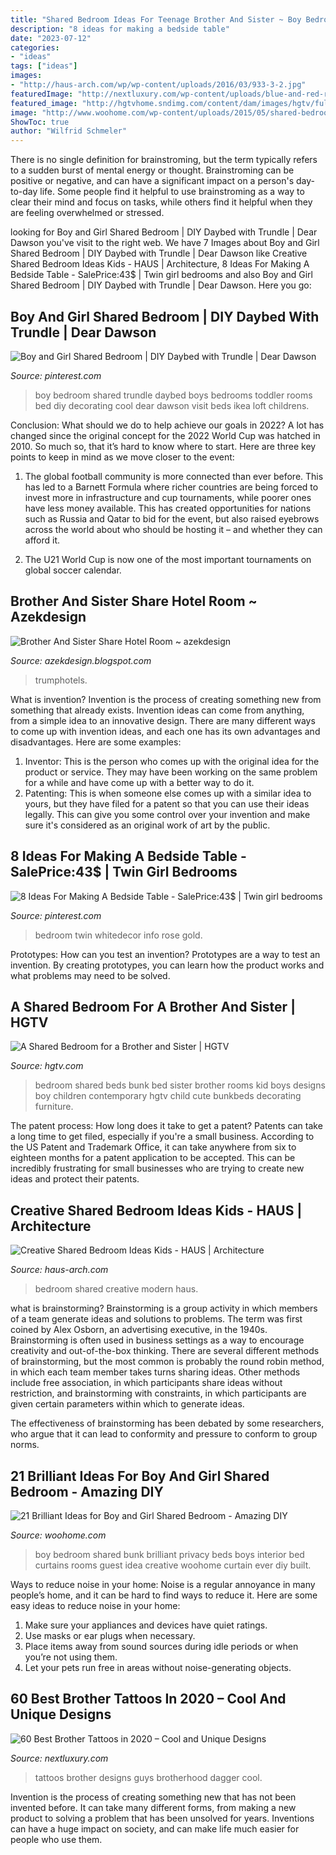 ```yaml
---
title: "Shared Bedroom Ideas For Teenage Brother And Sister ~ Boy Bedroom Shared Trundle Daybed Boys Bedrooms Toddler Rooms Bed Diy Decorating Cool Dear Dawson Visit Beds Ikea Loft Childrens"
description: "8 ideas for making a bedside table"
date: "2023-07-12"
categories:
- "ideas"
tags: ["ideas"]
images:
- "http://haus-arch.com/wp/wp-content/uploads/2016/03/933-3-2.jpg"
featuredImage: "http://nextluxury.com/wp-content/uploads/blue-and-red-rose-flower-with-dagger-identical-brother-tattoos-for-guys.jpg"
featured_image: "http://hgtvhome.sndimg.com/content/dam/images/hgtv/fullset/2012/12/10/0/original_Child-Style-115-shared-kids-room-bunkbeds-wide_s4x3.jpg.rend.hgtvcom.616.462.suffix/1400974696049.jpeg"
image: "http://www.woohome.com/wp-content/uploads/2015/05/shared-bedroom-boy-girl-woohome-11.jpg"
ShowToc: true
author: "Wilfrid Schmeler"
---
```



There is no single definition for brainstroming, but the term typically refers to a sudden burst of mental energy or thought. Brainstroming can be positive or negative, and can have a significant impact on a person's day-to-day life. Some people find it helpful to use brainstroming as a way to clear their mind and focus on tasks, while others find it helpful when they are feeling overwhelmed or stressed.

	

		
looking for Boy and Girl Shared Bedroom | DIY Daybed with Trundle | Dear Dawson you've visit to the right web. We have 7 Images about Boy and Girl Shared Bedroom | DIY Daybed with Trundle | Dear Dawson like Creative Shared Bedroom Ideas Kids - HAUS | Architecture, 8 Ideas For Making A Bedside Table - SalePrice:43$ | Twin girl bedrooms and also Boy and Girl Shared Bedroom | DIY Daybed with Trundle | Dear Dawson. Here you go:
		
    
## Boy And Girl Shared Bedroom | DIY Daybed With Trundle | Dear Dawson

<img loading=lazy src="https://i.pinimg.com/originals/13/44/64/134464dec39f65c4840424d3b87c9248.jpg" onerror="this.onerror=null;this.src='https://tse4.mm.bing.net/th?id=OIP.sy6YH5zD2xciZ3al-4qmUAHaJ3&amp;pid=15.1';" alt="Boy and Girl Shared Bedroom | DIY Daybed with Trundle | Dear Dawson">

_Source: pinterest.com_

>boy bedroom shared trundle daybed boys bedrooms toddler rooms bed diy decorating cool dear dawson visit beds ikea loft childrens. 

	

Conclusion: What should we do to help achieve our goals in 2022?
A lot has changed since the original concept for the 2022 World Cup was hatched in 2010. So much so, that it’s hard to know where to start. Here are three key points to keep in mind as we move closer to the event:
1. The global football community is more connected than ever before. This has led to a Barnett Formula where richer countries are being forced to invest more in infrastructure and cup tournaments, while poorer ones have less money available. This has created opportunities for nations such as Russia and Qatar to bid for the event, but also raised eyebrows across the world about who should be hosting it – and whether they can afford it.

2. The U21 World Cup is now one of the most important tournaments on global soccer calendar.

    
## Brother And Sister Share Hotel Room ~ Azekdesign

<img loading=lazy src="https://www.trumphotels.com/uploads/6487/0/wk-offer-familygetaway.jpg" onerror="this.onerror=null;this.src='https://tse4.mm.bing.net/th?id=OIP.JcyL6UGbqp6_8Qq7Fl-YyQHaEV&amp;pid=15.1';" alt="Brother And Sister Share Hotel Room ~ azekdesign">

_Source: azekdesign.blogspot.com_

>trumphotels. 

	

What is invention?
Invention is the process of creating something new from something that already exists. Invention ideas can come from anything, from a simple idea to an innovative design. There are many different ways to come up with invention ideas, and each one has its own advantages and disadvantages. Here are some examples: 
1. Inventor: This is the person who comes up with the original idea for the product or service. They may have been working on the same problem for a while and have come up with a better way to do it. 
2. Patenting: This is when someone else comes up with a similar idea to yours, but they have filed for a patent so that you can use their ideas legally. This can give you some control over your invention and make sure it's considered as an original work of art by the public. 

    
## 8 Ideas For Making A Bedside Table - SalePrice:43$ | Twin Girl Bedrooms

<img loading=lazy src="https://i.pinimg.com/originals/ec/9a/bb/ec9abb53852bc6e4eea1125e01c7aad8.jpg" onerror="this.onerror=null;this.src='https://tse3.mm.bing.net/th?id=OIP.jkI_fJz7ldvfvvmbrXNR9gHaLH&amp;pid=15.1';" alt="8 Ideas For Making A Bedside Table - SalePrice:43$ | Twin girl bedrooms">

_Source: pinterest.com_

>bedroom twin whitedecor info rose gold. 

	

Prototypes: How can you test an invention?
Prototypes are a way to test an invention. By creating prototypes, you can learn how the product works and what problems may need to be solved.

    
## A Shared Bedroom For A Brother And Sister | HGTV

<img loading=lazy src="http://hgtvhome.sndimg.com/content/dam/images/hgtv/fullset/2012/12/10/0/original_Child-Style-115-shared-kids-room-bunkbeds-wide_s4x3.jpg.rend.hgtvcom.616.462.suffix/1400974696049.jpeg" onerror="this.onerror=null;this.src='https://tse3.mm.bing.net/th?id=OIP.HlZKYMQTcgEn4Lo7ep7ASwHaFj&amp;pid=15.1';" alt="A Shared Bedroom for a Brother and Sister | HGTV">

_Source: hgtv.com_

>bedroom shared beds bunk bed sister brother rooms kid boys designs boy children contemporary hgtv child cute bunkbeds decorating furniture. 

	

The patent process: How long does it take to get a patent?
Patents can take a long time to get filed, especially if you're a small business. According to the US Patent and Trademark Office, it can take anywhere from six to eighteen months for a patent application to be accepted. This can be incredibly frustrating for small businesses who are trying to create new ideas and protect their patents.

    
## Creative Shared Bedroom Ideas Kids - HAUS | Architecture

<img loading=lazy src="http://haus-arch.com/wp/wp-content/uploads/2016/03/933-3-2.jpg" onerror="this.onerror=null;this.src='https://tse4.mm.bing.net/th?id=OIP.koUbj_lYXWwEVs92_srBSAHaLd&amp;pid=15.1';" alt="Creative Shared Bedroom Ideas Kids - HAUS | Architecture">

_Source: haus-arch.com_

>bedroom shared creative modern haus. 

	

what is brainstorming?
Brainstorming is a group activity in which members of a team generate ideas and solutions to problems. The term was first coined by Alex Osborn, an advertising executive, in the 1940s. Brainstorming is often used in business settings as a way to encourage creativity and out-of-the-box thinking. 
There are several different methods of brainstorming, but the most common is probably the round robin method, in which each team member takes turns sharing ideas. Other methods include free association, in which participants share ideas without restriction, and brainstorming with constraints, in which participants are given certain parameters within which to generate ideas. 

The effectiveness of brainstorming has been debated by some researchers, who argue that it can lead to conformity and pressure to conform to group norms.

    
## 21 Brilliant Ideas For Boy And Girl Shared Bedroom - Amazing DIY

<img loading=lazy src="http://www.woohome.com/wp-content/uploads/2015/05/shared-bedroom-boy-girl-woohome-11.jpg" onerror="this.onerror=null;this.src='https://tse4.mm.bing.net/th?id=OIP.M9NgNSClFaWhnGIqWUev_AHaJ4&amp;pid=15.1';" alt="21 Brilliant Ideas for Boy and Girl Shared Bedroom - Amazing DIY">

_Source: woohome.com_

>boy bedroom shared bunk brilliant privacy beds boys interior bed curtains rooms guest idea creative woohome curtain ever diy built. 

	

Ways to reduce noise in your home:
Noise is a regular annoyance in many people’s home, and it can be hard to find ways to reduce it. Here are some easy ideas to reduce noise in your home:
1. Make sure your appliances and devices have quiet ratings.
2. Use masks or ear plugs when necessary.
3. Place items away from sound sources during idle periods or when you’re not using them.
4. Let your pets run free in areas without noise-generating objects.

    
## 60 Best Brother Tattoos In 2020 – Cool And Unique Designs

<img loading=lazy src="http://nextluxury.com/wp-content/uploads/blue-and-red-rose-flower-with-dagger-identical-brother-tattoos-for-guys.jpg" onerror="this.onerror=null;this.src='https://tse1.mm.bing.net/th?id=OIP.DwsSDjs5qpZ1O0gG5I22ogHaHa&amp;pid=15.1';" alt="60 Best Brother Tattoos in 2020 – Cool and Unique Designs">

_Source: nextluxury.com_

>tattoos brother designs guys brotherhood dagger cool. 

	

Invention is the process of creating something new that has not been invented before. It can take many different forms, from making a new product to solving a problem that has been unsolved for years. Inventions can have a huge impact on society, and can make life much easier for people who use them.

